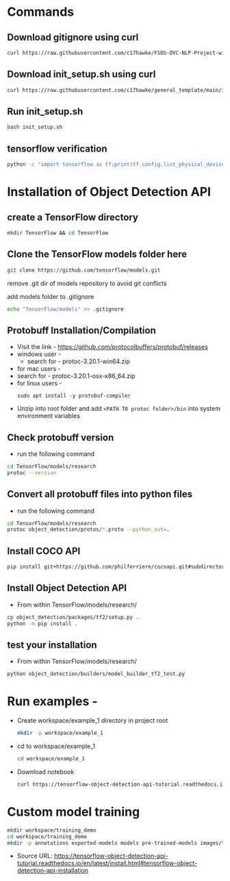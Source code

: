 # Commands

## Download gitignore using curl

```bash
curl https://raw.githubusercontent.com/c17hawke/FSDS-DVC-NLP-Project-with-docs/main/.gitignore > .gitignore
```

## Download init_setup.sh using curl

```bash
curl https://raw.githubusercontent.com/c17hawke/general_template/main/init_setup.sh > init_setup.sh
```

## Run init_setup.sh

```bash
bash init_setup.sh
```

## tensorflow verification

```bash
python -c "import tensorflow as tf;print(tf.config.list_physical_devices('GPU'))"
```

# Installation of Object Detection API


## create a TensorFlow directory
```bash
mkdir TensorFlow && cd TensorFlow
```
## Clone the TensorFlow models folder here
```bash
git clone https://github.com/tensorflow/models.git
```

remove .git dir of models repository to avoid git conflicts

add models folder to .gitignore
```bash
echo "TensorFlow/models" >> .gitignore
```

## Protobuff Installation/Compilation

- Visit the link - https://github.com/protocolbuffers/protobuf/releases
 - windows user - 
   - search for - protoc-3.20.1-win64.zip
 -  for mac users - 
   - search for - protoc-3.20.1-osx-x86_64.zip
 - for linux users -
   ```
   sudo apt install -y protobuf-compiler
   ```
- Unzip into root folder and add `<PATH TO protoc folder>/bin` into system environment variables

## Check protobuff version 

- run the following command

```bash
cd TensorFlow/models/research
protoc --version
```

## Convert all protobuff files into python files

- run the following command

```bash
cd TensorFlow/models/research
protoc object_detection/protos/*.proto --python_out=.
```

## Install COCO API
```bash
pip install git+https://github.com/philferriere/cocoapi.git#subdirectory=PythonAPI
```

## Install Object Detection API
- From within TensorFlow/models/research/

```bash
cp object_detection/packages/tf2/setup.py .
python -m pip install .
```

## test your installation
- From within TensorFlow/models/research/
```bash
python object_detection/builders/model_builder_tf2_test.py
```

# Run examples -

- Create workspace/example_1 directory in project root

  ```bash
  mkdir -p workspace/example_1
  ```

- cd to workspace/example_1
  ```bash
  cd workspace/example_1
  ```

- Download notebook
  ```bash
  curl https://tensorflow-object-detection-api-tutorial.readthedocs.io/en/latest/_downloads/55b1ed8e083cbc9ca3bfc1c18eb6b860/plot_object_detection_saved_model.ipynb > plot_object_detection_saved_model.ipynb
  ```


# Custom model training
```bash
mkdir workspace/training_demo
cd workspace/training_demo
mkdir -p annotations exported-models models pre-trained-models images/test images/train
```






- Source URL: https://tensorflow-object-detection-api-tutorial.readthedocs.io/en/latest/install.html#tensorflow-object-detection-api-installation









